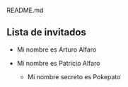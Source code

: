 README.md
## Lista de invitados
* Mi nombre es Arturo Alfaro



* Mi nombre es Patricio Alfaro
    * Mi nombre secreto es Pokepato